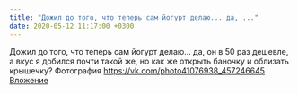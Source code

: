 ```yaml
---
title: "Дожил до того, что теперь сам йогурт делаю... да, ..."
date: 2020-05-12 11:17:00 +0300
---
```


Дожил до того, что теперь сам йогурт делаю... да, он в 50 раз дешевле, а вкус я добился почти такой же, но как же открыть баночку и облизать крышечку?
Фотография
<a class="vk-attach" href="https://vk.com/photo41076938_457246645">https://vk.com/photo41076938_457246645</a>
<a class="vk-attach" href="https://vk.com/photo41076938_457246645">Вложение</a>
